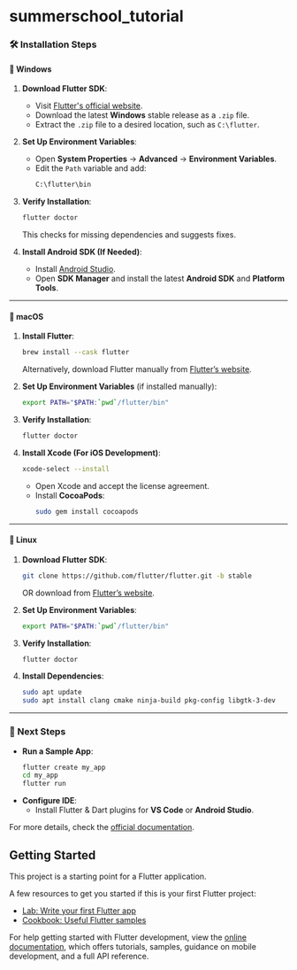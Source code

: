 # summerschool_tutorial
### 🛠 Installation Steps

#### 🔹 **Windows**
1. **Download Flutter SDK**:
   - Visit [Flutter's official website](https://docs.flutter.dev/get-started/install/windows).
   - Download the latest **Windows** stable release as a `.zip` file.
   - Extract the `.zip` file to a desired location, such as `C:\flutter`.

2. **Set Up Environment Variables**:
   - Open **System Properties** → **Advanced** → **Environment Variables**.
   - Edit the `Path` variable and add:
     ```sh
     C:\flutter\bin
     ```

3. **Verify Installation**:
   ```sh
   flutter doctor
   ```
   This checks for missing dependencies and suggests fixes.

4. **Install Android SDK (If Needed)**:
   - Install [Android Studio](https://developer.android.com/studio).
   - Open **SDK Manager** and install the latest **Android SDK** and **Platform Tools**.

---

#### 🔹 **macOS**
1. **Install Flutter**:
   ```sh
   brew install --cask flutter
   ```
   Alternatively, download Flutter manually from [Flutter’s website](https://docs.flutter.dev/get-started/install/macos).

2. **Set Up Environment Variables** (if installed manually):
   ```sh
   export PATH="$PATH:`pwd`/flutter/bin"
   ```

3. **Verify Installation**:
   ```sh
   flutter doctor
   ```

4. **Install Xcode (For iOS Development)**:
   ```sh
   xcode-select --install
   ```
   - Open Xcode and accept the license agreement.
   - Install **CocoaPods**:
     ```sh
     sudo gem install cocoapods
     ```

---

#### 🔹 **Linux**
1. **Download Flutter SDK**:
   ```sh
   git clone https://github.com/flutter/flutter.git -b stable
   ```
   OR download from [Flutter’s website](https://docs.flutter.dev/get-started/install/linux).

2. **Set Up Environment Variables**:
   ```sh
   export PATH="$PATH:`pwd`/flutter/bin"
   ```

3. **Verify Installation**:
   ```sh
   flutter doctor
   ```

4. **Install Dependencies**:
   ```sh
   sudo apt update
   sudo apt install clang cmake ninja-build pkg-config libgtk-3-dev
   ```

---

### 🎯 Next Steps
- **Run a Sample App**:
  ```sh
  flutter create my_app
  cd my_app
  flutter run
  ```
- **Configure IDE**:
  - Install Flutter & Dart plugins for **VS Code** or **Android Studio**.

For more details, check the [official documentation](https://docs.flutter.dev/get-started/install).


## Getting Started

This project is a starting point for a Flutter application.

A few resources to get you started if this is your first Flutter project:

- [Lab: Write your first Flutter app](https://docs.flutter.dev/get-started/codelab)
- [Cookbook: Useful Flutter samples](https://docs.flutter.dev/cookbook)

For help getting started with Flutter development, view the
[online documentation](https://docs.flutter.dev/), which offers tutorials,
samples, guidance on mobile development, and a full API reference.
